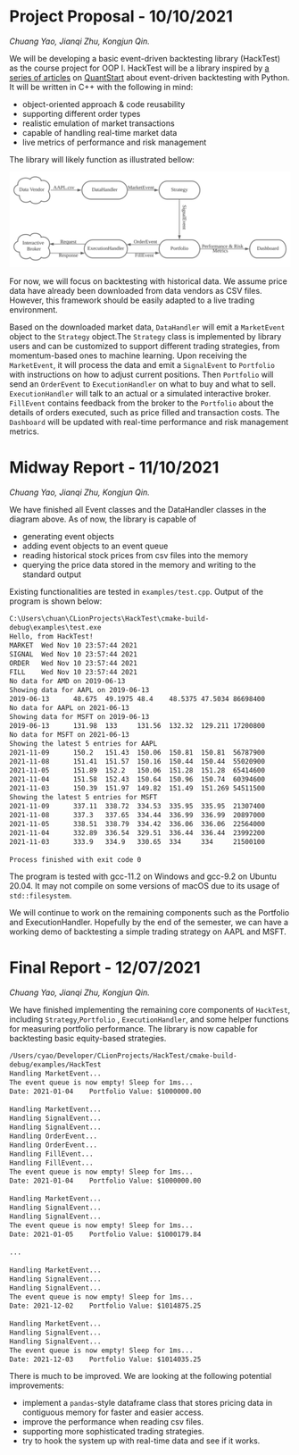 # Project Proposal - 10/10/2021

*Chuang Yao, Jianqi Zhu, Kongjun Qin.*

We will be developing a basic event-driven backtesting library (HackTest) as the course project for OOP I. HackTest will
be a library inspired
by [a series of articles](https://www.quantstart.com/articles/Event-Driven-Backtesting-with-Python-Part-I/)
on [QuantStart](https://quantstart.com/) about event-driven backtesting with Python. It will be written in C++ with the
following in mind:

- object-oriented approach & code reusability
- supporting different order types
- realistic emulation of market transactions
- capable of handling real-time market data
- live metrics of performance and risk management

The library will likely function as illustrated bellow:

![HackTest](img/diagram.svg)

For now, we will focus on backtesting with historical data. We assume price data have already been downloaded from data
vendors as CSV files. However, this framework should be easily adapted to a live trading environment.

Based on the downloaded market data, `DataHandler` will emit a `MarketEvent` object to the `Strategy`
object.The `Strategy` class is implemented by library users and can be customized to support different trading
strategies, from momentum-based ones to machine learning. Upon receiving the `MarketEvent`, it will process the data and
emit a `SignalEvent` to `Portfolio` with instructions on how to adjust current positions. Then `Portfolio` will send
an `OrderEvent` to `ExecutionHandler` on what to buy and what to sell. `ExecutionHandler` will talk to an actual or a
simulated interactive broker. `FillEvent` contains feedback from the broker to the `Portfolio` about the details of
orders executed, such as price filled and transaction costs. The `Dashboard` will be updated with real-time performance
and risk management metrics.

# Midway Report - 11/10/2021

*Chuang Yao, Jianqi Zhu, Kongjun Qin.*

We have finished all Event classes and the DataHandler classes in the diagram above. As of now, the library is capable
of

- generating event objects
- adding event objects to an event queue
- reading historical stock prices from csv files into the memory
- querying the price data stored in the memory and writing to the standard output

Existing functionalities are tested in `examples/test.cpp`. Output of the program is shown below:

```
C:\Users\chuan\CLionProjects\HackTest\cmake-build-debug\examples\test.exe
Hello, from HackTest!
MARKET  Wed Nov 10 23:57:44 2021
SIGNAL  Wed Nov 10 23:57:44 2021
ORDER   Wed Nov 10 23:57:44 2021
FILL    Wed Nov 10 23:57:44 2021
No data for AMD on 2019-06-13
Showing data for AAPL on 2019-06-13
2019-06-13      48.675  49.1975 48.4    48.5375 47.5034 86698400
No data for AAPL on 2021-06-13
Showing data for MSFT on 2019-06-13
2019-06-13      131.98  133     131.56  132.32  129.211 17200800
No data for MSFT on 2021-06-13
Showing the latest 5 entries for AAPL
2021-11-09      150.2   151.43  150.06  150.81  150.81  56787900
2021-11-08      151.41  151.57  150.16  150.44  150.44  55020900
2021-11-05      151.89  152.2   150.06  151.28  151.28  65414600
2021-11-04      151.58  152.43  150.64  150.96  150.74  60394600
2021-11-03      150.39  151.97  149.82  151.49  151.269 54511500
Showing the latest 5 entries for MSFT
2021-11-09      337.11  338.72  334.53  335.95  335.95  21307400
2021-11-08      337.3   337.65  334.44  336.99  336.99  20897000
2021-11-05      338.51  338.79  334.42  336.06  336.06  22564000
2021-11-04      332.89  336.54  329.51  336.44  336.44  23992200
2021-11-03      333.9   334.9   330.65  334     334     21500100

Process finished with exit code 0
```

The program is tested with gcc-11.2 on Windows and gcc-9.2 on Ubuntu 20.04. It may not compile on some versions of macOS
due to its usage of `std::filesystem`.

We will continue to work on the remaining components such as the Portfolio and ExecutionHandler. Hopefully by the end of
the semester, we can have a working demo of backtesting a simple trading strategy on AAPL and MSFT.

# Final Report - 12/07/2021

*Chuang Yao, Jianqi Zhu, Kongjun Qin.*

We have finished implementing the remaining core components of `HackTest`, including `Strategy`,`Portfolio`
, `ExecutionHandler`, and some helper functions for measuring portfolio performance. The library is now capable for
backtesting basic equity-based strategies.

```
/Users/cyao/Developer/CLionProjects/HackTest/cmake-build-debug/examples/HackTest
Handling MarketEvent...
The event queue is now empty! Sleep for 1ms...
Date: 2021-01-04	Portfolio Value: $1000000.00

Handling MarketEvent...
Handling SignalEvent...
Handling SignalEvent...
Handling OrderEvent...
Handling OrderEvent...
Handling FillEvent...
Handling FillEvent...
The event queue is now empty! Sleep for 1ms...
Date: 2021-01-04	Portfolio Value: $1000000.00

Handling MarketEvent...
Handling SignalEvent...
Handling SignalEvent...
The event queue is now empty! Sleep for 1ms...
Date: 2021-01-05	Portfolio Value: $1000179.84

...

Handling MarketEvent...
Handling SignalEvent...
Handling SignalEvent...
The event queue is now empty! Sleep for 1ms...
Date: 2021-12-02	Portfolio Value: $1014875.25

Handling MarketEvent...
Handling SignalEvent...
Handling SignalEvent...
The event queue is now empty! Sleep for 1ms...
Date: 2021-12-03	Portfolio Value: $1014035.25
```

There is much to be improved. We are looking at the following potential improvements:

- implement a `pandas`-style dataframe class that stores pricing data in contiguous memory for faster and easier access.
- improve the performance when reading csv files.
- supporting more sophisticated trading strategies.
- try to hook the system up with real-time data and see if it works.
